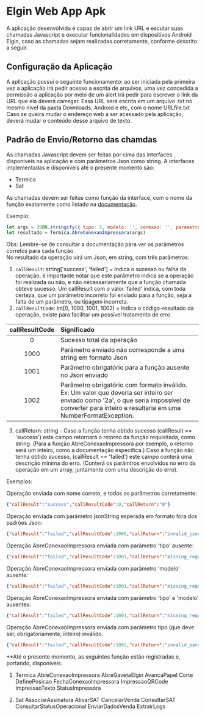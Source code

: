 # Elgin Web App Apk

A aplicação desenvolvida é capaz de abrir um link URL e escutar suas chamadas Javascript e executar funcionalidades em dispositivos Android Elgin, caso as chamadas sejam realizadas corretamente, conforme descrito a seguir.

## Configuração da Aplicação
A aplicação possui o seguinte funcionamento: ao ser iniciada pela primeira vez a aplicação irá pedir acesso a escrita de arquivos, uma vez concedida a permissão a aplicação por meio de um alert irá pedir para escrever o link da URL que ela deverá carregar. 
Essa URL será escrita em um arquivo .txt no mesmo nível da pasta Downloads, Android e etc, com o nome URLfile.txt
Caso se queira mudar o endereço web a ser acessado pela aplicação, deverá mudar o conteúdo desse arquivo de texto.

## Padrão de Envio/Retorno das chamdas
As chamadas Javascript devem ser feitas por cima das interfaces disponíveis na aplicação e com parâmetros Json como string.
A interfaces implementadas e disponíveis até o presente momento são:

* Termica
* Sat

As chamadas devem ser feitas como função da interface, com o nome da função exatamente como listado na [documentação](https://elgindevelopercommunity.github.io).

Exemplo:

```javascript 
let args = JSON.stringify({ tipo: 5, modelo: '', conexao: '', parametro: 0 })
let resultado = Termica.AbreConexaoImpressora(args)
```

Obs: Lembre-se de consultar a documentação para ver os parâmetros corretos para cada função.
<br>
No resultado da operação virá um Json, em string, com três parâmetros:

1. `callResult`: string['success', 'failed'] = Indica o sucesso ou falha da operação, é importante notar que este parâmetro indica se a operação foi realizada ou não, e não necessariamente que a função chamada obteve sucesso. Um callResult com o valor 'failed' indica, com toda certeza, que um parâmetro incorreto foi enviado para a função, seja a falta de um parâmetro, ou tipagem incorreta.
2. `callResultCode`: int[0, 1000, 1001, 1002] = Indica o código-resultado da operação, existe para facilitar um possível tratamento de erro.
	
| callResultCode | Significado |
| :---: | :---- |
| 0 | Sucesso total da operação |
| 1000 | Parâmetro enviado não corresponde a uma string em formato Json |
| 1001 | Parâmetro obrigatório para a função ausente no Json enviado |
| 1002 | Parâmetro obrigatório com formato inválido. Ex: Um valor que deveria ser inteiro ser enviado como '2a', o que seria impossível de converter para inteiro e resultaria em uma NumberFormatException. |
	
3. callReturn: string - Caso a função tenha obtido sucesso (callResult == 'success') este campo retornará o retorno da função requisitada, como string. (Para a função AbreConexaoImpressora por exemplo, o retorno será um inteiro, como a documentação especifica.)
Caso a função não tenha obtido sucesso, (callResult == 'failed') este campo conterá uma descrição mínima do erro. (Conterá os parâmtros envolvidos no erro da operação em um array, juntamente com uma descrição do erro).
	
Exemplos:

Operação enviada com nome correto, e todos os parâmetros corretamente:
```json
{"callResult":"success","callResultCode":0,"callReturn":"0"}
```

Operação enviada com parâmetro jsonString esperada em formato fora dos padrões Json:
```json
{"callResult":"failed","callResultCode":1000,"callReturn":"invalid_json_string"}

```

Operação AbreConexaoImpressora enviada com parâmetro 'tipo' ausente:
```json
{"callResult":"failed","callResultCode":1001,"callReturn":"missing_required_parameters : [tipo]"}

```

Operação AbreConexaoImpressora enviada com parâmetro 'modelo' ausente:
```json
{"callResult":"failed","callResultCode":1001,"callReturn":"missing_required_parameters : [modelo]"}
```

Operação AbreConexaoImpressora enviada com parâmetro 'tipo' e 'modelo' ausentes:
```json
{"callResult":"failed","callResultCode":1001,"callReturn":"missing_required_parameters : [tipo, modelo]"}
```

Operação AbreConexaoImpressora enviada com parâmetro tipo (que deve ser, obrigatoriamente, inteiro) inválido.
```json
{"callResult":"failed","callResultCode":1002,"callReturn":"invalid_parameters : [tipo]"}
```

**Até o presente momento, as seguintes função estão registradas e, portando, disponíveis.

1. Termica
AbreConexaoImpressora
AbreGavetaElgin
AvancaPapel
Corte 
DefinePosicao
FechaConexaoImpressora
ImpressaoQRCode
ImpressaoTexto
StatusImpressora

2. Sat
AssociarAssinatura
AtivarSAT
CancelarVenda
ConsultarSAT
ConsultarStatusOperacional
EnviarDadosVenda
ExtrairLogs

